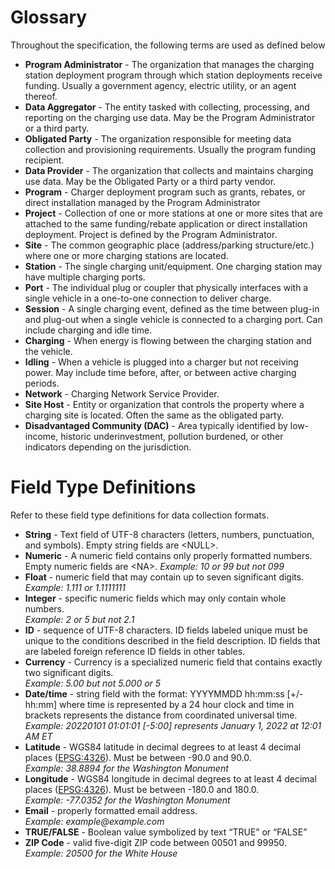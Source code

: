 # Glossary <a name="glossary"></a>
Throughout the specification, the following terms are used as defined below

 - **Program Administrator** - The organization that manages the charging station deployment program through which station deployments receive funding. Usually a government agency, electric utility, or an agent thereof. 
 - **Data Aggregator** - The entity tasked with collecting, processing, and reporting on the charging use data. May be the Program Administrator or a third party.
 - **Obligated Party** - The organization responsible for meeting data collection and provisioning requirements. Usually the program funding recipient.
 - **Data Provider** - The organization that collects and maintains charging use data. May be the Obligated Party or a third party vendor.
 - **Program** - Charger deployment program such as grants, rebates, or direct installation managed by the Program Administrator
 - **Project** - Collection of one or more stations at one or more sites that are attached to the same funding/rebate application or direct installation deployment. Project is defined by the Program Administrator.
 - **Site** - The common geographic place (address/parking structure/etc.) where one or more charging stations are located.
 - **Station** - The single charging unit/equipment. One charging station may have multiple charging ports.
 - **Port** - The individual plug or coupler that physically interfaces with a single vehicle in a one-to-one connection to deliver charge.
 - **Session** - A single charging event, defined as the time between plug-in and plug-out when a single vehicle is connected to a charging port. Can include charging and idle time.
 - **Charging** - When energy is flowing between the charging station and the vehicle.
 - **Idling** - When a vehicle is plugged into a charger but not receiving power. May include time before, after, or between active charging periods.
  - **Network** - Charging Network Service Provider. 
 - **Site Host** - Entity or organization that controls the property where a charging site is located. Often the same as the obligated party.
 - **Disadvantaged Community (DAC)** - Area typically identified by low-income, historic underinvestment, pollution burdened, or other indicators depending on the jurisdiction.


# Field Type Definitions <a name="types"></a>

Refer to these field type definitions for data collection formats.
 - **String** - Text field of UTF-8 characters (letters, numbers, punctuation, and symbols). Empty string fields are \<NULL>.
 - **Numeric** - A numeric field contains only properly formatted numbers. Empty numeric fields are \<NA>. 
  *Example: 10 or 99 but not 099*
 - **Float** - numeric field that may contain up to seven significant digits.  
  *Example: 1.111 or 1.1111111*
 - **Integer** - specific numeric fields which may only contain whole numbers.   
  *Example: 2 or 5 but not 2.1*
 - **ID** - sequence of UTF-8 characters. ID fields labeled unique must be unique to the conditions described in the field description. ID fields that are labeled foreign reference ID fields in other tables.
 - **Currency** - Currency is a specialized numeric field that contains exactly two significant digits.  
  *Example: 5.00 but not 5.000 or 5*
 - **Date/time** - string field with the format: YYYYMMDD hh:mm:ss [+/-hh:mm] where time is represented by a 24 hour clock and time in brackets represents the distance from coordinated universal time.  
 *Example: 20220101 01:01:01 [-5:00] represents January 1, 2022 at 12:01 AM ET*
 - **Latitude** - WGS84 latitude in decimal degrees to at least 4 decimal places ([EPSG:4326](https://epsg.io/4326)). Must be between -90.0 and 90.0.  
  *Example: 38.8894 for the Washington Monument*
 - **Longitude** - WGS84 longitude in decimal degrees to at least 4 decimal places ([EPSG:4326](https://epsg.io/4326)). Must be between -180.0 and 180.0.  
  *Example: -77.0352 for the Washington Monument*
 - **Email** - properly formatted email address.  
  *Example: example<void>@example.com*
 - **TRUE/FALSE** - Boolean value symbolized by text “TRUE” or “FALSE”
 - **ZIP Code** - valid five-digit ZIP code between 00501 and 99950.  
  *Example: 20500 for the White House*

